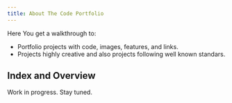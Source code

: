 ```yaml
---
title: About The Code Portfolio
---
```

Here You get a walkthrough to:
* Portfolio projects with code, images, features, and links.
* Projects highly creative and also projects following well known standars.

## Index and Overview
Work in progress. Stay tuned.


